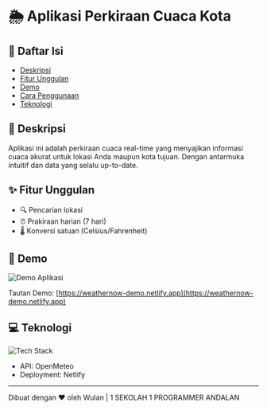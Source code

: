 # 🌦️ Aplikasi Perkiraan Cuaca Kota


## 📌 Daftar Isi
- [Deskripsi](#-deskripsi)
- [Fitur Unggulan](#-fitur-unggulan)
- [Demo](#-demo)
- [Cara Penggunaan](#-cara-penggunaan)
- [Teknologi](#-teknologi)

## 📝 Deskripsi
Aplikasi ini adalah perkiraan cuaca real-time yang menyajikan informasi cuaca akurat untuk lokasi Anda maupun kota tujuan. Dengan antarmuka intuitif dan data yang selalu up-to-date.

## ✨ Fitur Unggulan
- 🔍 Pencarian lokasi
- ⏰ Prakiraan harian (7 hari)
- 🌡️ Konversi satuan (Celsius/Fahrenheit)

## 🎥 Demo
![Demo Aplikasi](demo.gif)

Tautan Demo: [https://weathernow-demo.netlify.app](https://weathernow-demo.netlify.app)



## 💻 Teknologi
![Tech Stack](https://skillicons.dev/icons?i=,js,html,css,)


- API: OpenMeteo 
- Deployment: Netlify

---

Dibuat dengan ❤️ oleh Wulan | 1 SEKOLAH 1 PROGRAMMER ANDALAN
